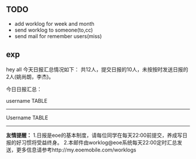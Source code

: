 ## TODO
* add worklog for week and month
* send worklog to someone(to,cc)
* send mail for remember users(miss)

## exp
hey all
今天日报汇总情况如下：
共12人，提交日报的10人，未按按时发送日报的2人(姚尚朗，李杰)。

今日日报汇总：

username
TABLE

***

Username
TABLE

***

**友情提醒：**
1.日报是eoe的基本制度，请每位同学在每天22:00前提交，养成写日报的好习惯将受益终身。
2.本邮件由worklog@eoe系统每天22:00定时汇总发送，更多信息请参考http://my.eoemobile.com/worklogs

